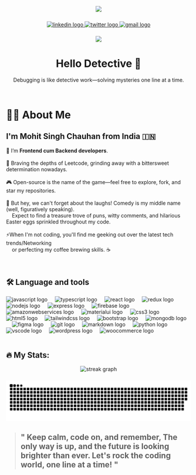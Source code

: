 <div align="center">
  <img height="150" src="https://camo.githubusercontent.com/62da68eb62b1e5f175f7d1f0191dd89a653d7908feb22d37d4a0ab07365d6791/68747470733a2f2f6d656469612e67697068792e636f6d2f6d656469612f4d3967624264396e6244724f5475314d71782f67697068792e676966"  />
</div>

###

<div align="center">
  <a href="https://www.linkedin.com/in/i-mohit-singh-chauhan/" target="_blank">
    <img src="https://img.shields.io/static/v1?message=LinkedIn&logo=linkedin&label=Drop your ideas&color=0077B5&logoColor=white&labelColor=&style=for-the-badge" height="25" alt="linkedin logo"  />
  </a>
  <a href="https://twitter.com/MohitSChauhan" target="_blank">
    <img src="https://img.shields.io/static/v1?message=Twitter&logo=twitter&label=Drop%20a%20Hi!&color=1DA1F2&logoColor=white&labelColor=&style=for-the-badge" height="25" alt="twitter logo"  />
  </a>
  
  <a href="mailto:mohit.chauhan2580@gmail.com" target="_blank">
    <img src="https://img.shields.io/static/v1?message=Gmail&logo=gmail&label=If you love the traditional way&color=D14836&logoColor=white&labelColor=&style=for-the-badge" height="25" alt="gmail logo"  />
  </a>
</div>

###

<div align="center">
  <img src="https://visitor-badge.laobi.icu/badge?page_id=mohitsinghchauhan.mohitsinghchauhan&left_text=Thanks%20for%20visiting%20guys,%20Make%20yourself%20at%20home.%20[Visitor%27s%20Count]"  />
</div>

###

<h1 align="center">Hello Detective 👋</h1>
<p align="center">Debugging is like detective work—solving mysteries one line at a time.</p>

<br>

# 👩‍💻  About Me
## I'm Mohit Singh Chauhan from India 🇮🇳
🔭 I’m <b>Frontend cum Backend developers</b>.<br><br>
🥹 Braving the depths of Leetcode, grinding away with a bittersweet determination nowadays.
<br><br>
🎮 Open-source is the name of the game—feel free to explore, fork, and star my repositories.<br><br>
🤣 But hey, we can't forget about the laughs! Comedy is my middle name (well, figuratively speaking).<br> &nbsp; &nbsp; Expect to find a treasure trove of puns, witty comments, and hilarious Easter eggs sprinkled throughout my code.<br><br>
⚡When I'm not coding, you'll find me geeking out over the latest tech trends/Networking <br>&nbsp; &nbsp; or perfecting my coffee brewing skills. ☕</p>
<br>


## 🛠 Language and tools
<div align="left">
  <img src="https://cdn.jsdelivr.net/gh/devicons/devicon/icons/javascript/javascript-original.svg" height="40" alt="javascript logo"  />
  <img width="12" />
  <img src="https://cdn.jsdelivr.net/gh/devicons/devicon/icons/typescript/typescript-original.svg" height="40" alt="typescript logo"  />
  <img width="12" />
  <img src="https://cdn.jsdelivr.net/gh/devicons/devicon/icons/react/react-original.svg" height="40" alt="react logo"  />
  <img width="12" />
  <img src="https://cdn.jsdelivr.net/gh/devicons/devicon/icons/redux/redux-original.svg" height="40" alt="redux logo"  />
  <img width="12" />
  <img src="https://cdn.jsdelivr.net/gh/devicons/devicon/icons/nodejs/nodejs-original.svg" height="40" alt="nodejs logo"  />
  <img width="12" />
  <img src="https://cdn.jsdelivr.net/gh/devicons/devicon/icons/express/express-original.svg" height="40" alt="express logo"  />
  <img width="12" />
  <img src="https://cdn.jsdelivr.net/gh/devicons/devicon/icons/firebase/firebase-plain.svg" height="40" alt="firebase logo"  />
  <img width="12" />
  <img src="https://cdn.jsdelivr.net/gh/devicons/devicon/icons/amazonwebservices/amazonwebservices-original.svg" height="40" alt="amazonwebservices logo"  />
  <img width="12" />
  <img src="https://cdn.jsdelivr.net/gh/devicons/devicon/icons/materialui/materialui-original.svg" height="40" alt="materialui logo"  />
  <img width="12" />
  <img src="https://cdn.jsdelivr.net/gh/devicons/devicon/icons/css3/css3-original.svg" height="40" alt="css3 logo"  />
  <img width="12" />
  <img src="https://cdn.jsdelivr.net/gh/devicons/devicon/icons/html5/html5-original.svg" height="40" alt="html5 logo"  />
  <img width="12" />
  <img src="https://cdn.jsdelivr.net/gh/devicons/devicon/icons/tailwindcss/tailwindcss-original-wordmark.svg" height="40" alt="tailwindcss logo"  />
  <img width="12" />
  <img src="https://cdn.jsdelivr.net/gh/devicons/devicon/icons/bootstrap/bootstrap-original.svg" height="40" alt="bootstrap logo"  />
  <img width="12" />
  <img src="https://cdn.jsdelivr.net/gh/devicons/devicon/icons/mongodb/mongodb-original.svg" height="40" alt="mongodb logo"  />
  <img width="12" />
  <img src="https://cdn.jsdelivr.net/gh/devicons/devicon/icons/figma/figma-original.svg" height="40" alt="figma logo"  />
  <img width="12" />
  <img src="https://cdn.jsdelivr.net/gh/devicons/devicon/icons/git/git-original.svg" height="40" alt="git logo"  />
  <img width="12" />
  <img src="https://cdn.jsdelivr.net/gh/devicons/devicon/icons/markdown/markdown-original.svg" height="40" alt="markdown logo"  />
  <img width="12" />
  <img src="https://cdn.jsdelivr.net/gh/devicons/devicon/icons/python/python-original.svg" height="40" alt="python logo"  />
  <img width="12" />
  <img src="https://cdn.jsdelivr.net/gh/devicons/devicon/icons/vscode/vscode-original.svg" height="40" alt="vscode logo"  />
  <img width="12" />
  <img src="https://cdn.jsdelivr.net/gh/devicons/devicon/icons/wordpress/wordpress-original.svg" height="40" alt="wordpress logo"  />
  <img width="12" />
  <img src="https://cdn.jsdelivr.net/gh/devicons/devicon/icons/woocommerce/woocommerce-original.svg" height="40" alt="woocommerce logo"  />
</div>

<br>

## 🔥   My Stats:


<div align="center">
  <img src="https://streak-stats.demolab.com?user=mohitsinghchauhan&locale=en&mode=daily&theme=dark&hide_border=false&border_radius=5&order=3" height="220" alt="streak graph"  />
</div>

###

<img src="https://raw.githubusercontent.com/mohitsinghchauhan/mohitsinghchauhan/output/snake.svg" alt="Snake animation" />

<br>

> ## " Keep calm, code on, and remember, The only way is up, and the future is looking brighter than ever. Let's rock the coding world, one line at a time! "

###
